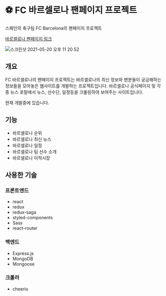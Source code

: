 # ⚽️ FC 바르셀로나 팬페이지 프로젝트

스페인의 축구팀 FC Barcelona의 팬페이지 프로젝트

[바르셀로나 펜페이지 링크](fcbarcelona.junseublim.com)

![스크린샷 2021-05-20 오후 11 20 52](https://user-images.githubusercontent.com/41264717/118995340-07c3d280-b9c2-11eb-86f0-c189ea7b4aa2.png)





## 개요

FC 바르셀로나의 팬페이지 프로젝트는 바르셀로나의 최신 정보와 팬분들이 궁금해하는 정보들을 모아놓은 웹사이트를 개발하는 프로젝트입니다.
바르셀로나 공식페이지 및 각종 뉴스 포탈에서 뉴스, 선수단, 일정등을 크롤링하여 보여주는 사이트입니다.

현재 개발중에 있습니다.

## 기능

- 바르셀로나 순위
- 바르셀로나 최신 뉴스
- 바르셀로나 일정
- 바르셀로나 팀 선수 소개
- 바르셀로나 이적시장 


## 사용한 기술


### 프론트엔드

- react
- redux
- redux-saga
- styled-components
- Sass
- react-router

### 백엔드

- Express.js
- MongoDB
- Mongoose

### 크롤러

- cheerio
